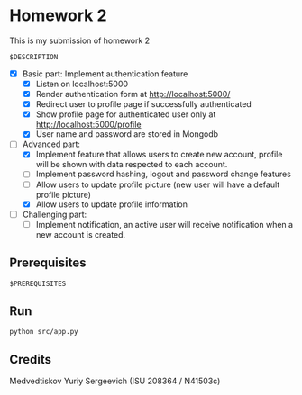 # Homework 2

This is my submission of homework 2

`$DESCRIPTION`

- [x] Basic part: Implement authentication feature
  - [x] Listen on localhost:5000
  - [x] Render authentication form at <http://localhost:5000/>
  - [x] Redirect user to profile page if successfully authenticated
  - [x] Show profile page for authenticated user only at <http://localhost:5000/profile>
  - [x] User name and password are stored in Mongodb

- [ ] Advanced part:
  - [x] Implement feature that allows users to create new account, profile will be shown with data respected to each account.
  - [ ] Implement password hashing, logout and password change features
  - [ ] Allow users to update profile picture (new user will have a default profile picture)
  - [x] Allow users to update profile information

- [ ] Challenging part:
  - [ ] Implement notification, an active user will receive notification when a new account is created.

## Prerequisites

`$PREREQUISITES`

## Run

`python src/app.py`

## Credits

Medvedtiskov Yuriy Sergeevich (ISU 208364 / N41503c)
